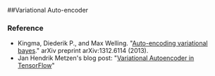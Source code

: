 ##Variational Auto-encoder

### Reference
 - Kingma, Diederik P., and Max Welling. "[Auto-encoding variational bayes](http://arxiv.org/abs/1312.6114)." arXiv preprint arXiv:1312.6114 (2013).
 - Jan Hendrik Metzen's blog post: "[Variational Autoencoder in TensorFlow](https://jmetzen.github.io/2015-11-27/vae.html)"
 










